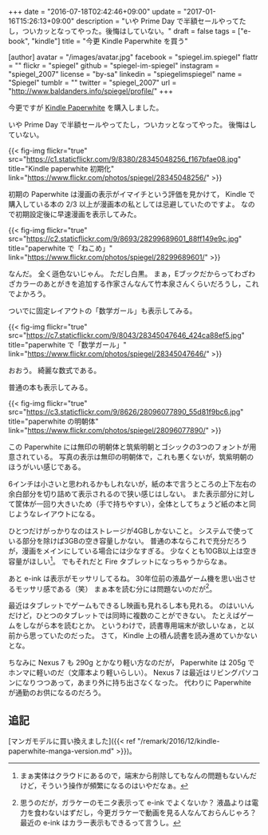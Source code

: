 +++
date = "2016-07-18T02:42:46+09:00"
update = "2017-01-16T15:26:13+09:00"
description = "いや Prime Day で半額セールやってたし，ついカッとなってやった。後悔はしていない。"
draft = false
tags = ["e-book", "kindle"]
title = "今更 Kindle Paperwhite を買う"

[author]
  avatar = "/images/avatar.jpg"
  facebook = "spiegel.im.spiegel"
  flattr = ""
  flickr = "spiegel"
  github = "spiegel-im-spiegel"
  instagram = "spiegel_2007"
  license = "by-sa"
  linkedin = "spiegelimspiegel"
  name = "Spiegel"
  tumblr = ""
  twitter = "spiegel_2007"
  url = "http://www.baldanders.info/spiegel/profile/"
+++

今更ですが [Kindle Paperwhite](http://www.amazon.co.jp/exec/obidos/ASIN/B00QJDQM9U/baldandersinf-22/) を購入しました。

いや Prime Day で半額セールやってたし，ついカッとなってやった。
後悔はしていない。

{{< fig-img flickr="true" src="https://c1.staticflickr.com/9/8380/28345048256_f167bfae08.jpg" title="Kindle paperwhite 初期化" link="https://www.flickr.com/photos/spiegel/28345048256/" >}}

初期の Paperwhite は漫画の表示がイマイチという評価を見かけて， Kindle で購入している本の 2/3 以上が漫画本の私としては忌避していたのですよ。
なので初期設定後に早速漫画を表示してみた。

{{< fig-img flickr="true" src="https://c2.staticflickr.com/9/8693/28299689601_88ff149e9c.jpg" title="paperwhite で「ねこめ」" link="https://www.flickr.com/photos/spiegel/28299689601/" >}}

なんだ。
全く遜色ないじゃん。
ただし白黒。
まぁ，Eブックだからってわざわざカラーのあとがきを追加する作家さんなんて竹本泉さんくらいだろうし，これでよかろう。

ついでに固定レイアウトの「数学ガール」も表示してみる。

{{< fig-img flickr="true" src="https://c7.staticflickr.com/9/8043/28345047646_424ca88ef5.jpg" title="paperwhite で「数学ガール」" link="https://www.flickr.com/photos/spiegel/28345047646/" >}}

おおう。
綺麗な数式である。

普通の本も表示してみる。

{{< fig-img flickr="true" src="https://c3.staticflickr.com/9/8626/28096077890_55d81f9bc6.jpg" title="paperwhite の明朝体" link="https://www.flickr.com/photos/spiegel/28096077890/" >}}

この Paperwhite には無印の明朝体と筑紫明朝とゴシックの3つのフォントが用意されている。
写真の表示は無印の明朝体で，これも悪くないが，筑紫明朝のほうがいい感じである。

6インチは小さいと思われるかもしれないが，紙の本で言うところの上下左右の余白部分を切り詰めて表示されるので狭い感じはしない。
また表示部分に対して筐体が一回り大きいため（手で持ちやすい），全体としてちょうど紙の本と同じようなレイアウトになる。

ひとつだけがっかりなのはストレージが4GBしかないこと。
システムで使っている部分を除けば3GBの空き容量しかない。
普通の本ならこれで充分だろうが，漫画をメインにしている場合には少なすぎる。
少なくとも10GB以上は空き容量がほしい[^s]。
でもそれだと Fire タブレットになっちゃうからなぁ。

[^s]: まぁ実体はクラウドにあるので，端末から削除してもなんの問題もないんだけど，そういう操作が頻繁になるのはいやだなぁ。

あと e-ink は表示がモッサリしてるね。
30年位前の液晶ゲーム機を思い出させるモッサリ感である（笑） まぁ本を読む分には問題ないのだが[^eink]。

[^eink]: 思うのだが，ガラケーのモニタ表示って e-ink でよくないか？ 液晶よりは電力を食わないはずだし，今更ガラケーで動画を見る人なんておらんじゃろ？ 最近の e-ink はカラー表示もできるって言うし。

最近はタブレットでゲームもできるし映画も見れるし本も見れる。
のはいいんだけど，ひとつのタブレットでは同時に複数のことができない。
たとえばゲームをしながら本を読むとか。
というわけで，読書専用端末が欲しいなぁ，と以前から思っていたのだった。
さて， Kindle 上の積ん読書を読み進めていかないとな。

ちなみに Nexus 7 も 290g とかなり軽い方なのだが， Paperwhite は 205g でホンマに軽いのだ（文庫本より軽いらしい）。
Nexus 7 は最近はリビングパソコンになりつつあって，あまり外に持ち出さなくなった。
代わりに Paperwhite が通勤のお供になるのだろう。

## 追記

[マンガモデルに買い換えました]({{< ref "/remark/2016/12/kindle-paperwhite-manga-version.md" >}})。
